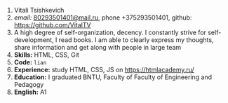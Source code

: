 1. Vitali Tsishkevich
2. *email:* 80293501401@mail.ru, phone +375293501401, github: <https://github.com/VitalTV>
3. A high degree of self-organization, decency. I constantly strive for self-development, I read books. I am able to clearly express my thoughts, share information and get along with people in large team
4. **Skills:** HTML, CSS, Git
5. **Code:** ````lian````
6. **Experience:** study HTML, CSS, JS on <https://htmlacademy.ru/>
7. **Education:** I graduated BNTU, Faculty of Faculty of Engineering and Pedagogy 
8. **English:** A1

